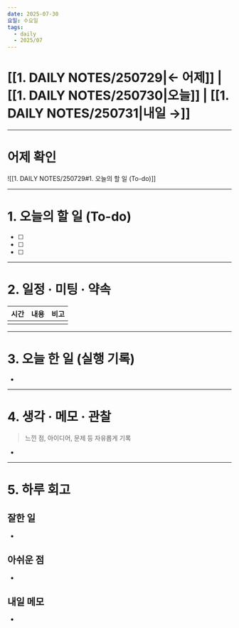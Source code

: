 ```yaml
---
date: 2025-07-30
요일: 수요일
tags:
  - daily
  - 2025/07
---
```

# [[1. DAILY NOTES/250729|← 어제]] | [[1. DAILY NOTES/250730|오늘]] | [[1. DAILY NOTES/250731|내일 →]]

---

# 어제 확인

![[1. DAILY NOTES/250729#1. 오늘의 할 일 (To-do)]]

---


# 1.  오늘의 할 일 (To-do)
- [ ]  
- [ ]  
- [ ]  

---

# 2. 일정 · 미팅 · 약속

| 시간  | 내용  | 비고  |
| --- | --- | --- |
|     |     |     |

---

# 3. 오늘 한 일 (실행 기록)

- 

---

# 4. 생각 · 메모 · 관찰
> 느낀 점, 아이디어, 문제 등 자유롭게 기록  

- 

---

# 5. 하루 회고

## 잘한 일
- 

## 아쉬운 점  
- 

## 내일 메모  
- 
